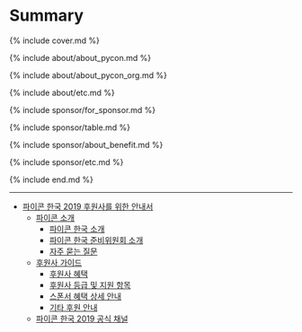 # Summary

{% include cover.md %}

{% include about/about_pycon.md %}

{% include about/about_pycon_org.md %}

{% include about/etc.md %}

{% include sponsor/for_sponsor.md %}

{% include sponsor/table.md %}

{% include sponsor/about_benefit.md %}

{% include sponsor/etc.md %}

{% include end.md %}

----

* [파이콘 한국 2019 후원사를 위한 안내서](cover.html)
    - [파이콘 소개](about/about_pycon.html)
        - [파이콘 한국 소개](about/about_pycon.html)
        - [파이콘 한국 준비위원회 소개](about_pycon_org.md)
        - [자주 묻는 질문](etc.md)
    - [후원사 가이드](for_sponsor.md)
        - [후원사 혜택](for_sponsor.md)
        - [후원사 등급 및 지원 항목](table.md)
        - [스폰서 혜택 상세 안내](about_benefit.md)
        - [기타 후원 안내](etc.md)
    - [파이콘 한국 2019 공식 채널](_includes/end.md)

